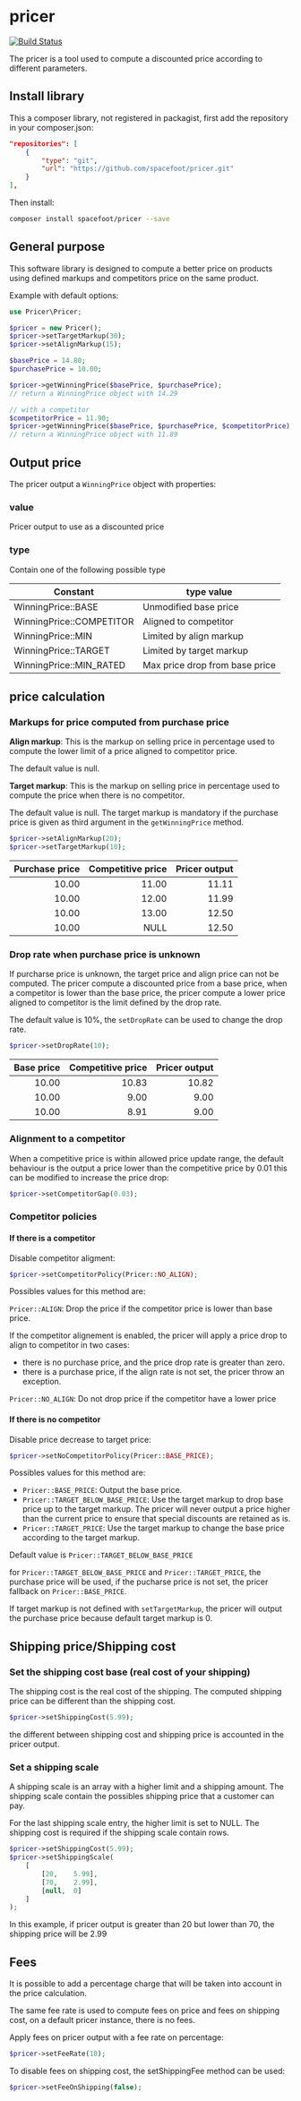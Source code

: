 # pricer

[![Build Status](https://travis-ci.org/spacefoot/pricer.svg?branch=master)](https://travis-ci.org/spacefoot/pricer)

The pricer is a tool used to compute a discounted price according to different parameters.

## Install library

This a composer library, not registered in packagist, first add the repository in your composer.json:


```json
"repositories": [
    {
        "type": "git",
        "url": "https://github.com/spacefoot/pricer.git"
    }
],

```

Then install:

```bash
composer install spacefoot/pricer --save
```

## General purpose

This software library is designed to compute a better price on products using defined markups and competitors price on the same product. 

Example with default options:

```php
use Pricer\Pricer;

$pricer = new Pricer();
$pricer->setTargetMarkup(30);
$pricer->setAlignMarkup(15);

$basePrice = 14.80;
$purchasePrice = 10.00;

$pricer->getWinningPrice($basePrice, $purchasePrice);
// return a WinningPrice object with 14.29

// with a competitor
$competitorPrice = 11.90;
$pricer->getWinningPrice($basePrice, $purchasePrice, $competitorPrice);
// return a WinningPrice object with 11.89

```

## Output price

The pricer output a `WinningPrice` object with properties:

### value

Pricer output to use as a discounted price

### type

Contain one of the following possible type

| Constant                 | type value                     |
|--------------------------|--------------------------------|
| WinningPrice::BASE       | Unmodified base price          |
| WinningPrice::COMPETITOR | Aligned to competitor          |
| WinningPrice::MIN        | Limited by align markup        |
| WinningPrice::TARGET     | Limited by target markup       |
| WinningPrice::MIN_RATED  | Max price drop from base price |


## price calculation

### Markups for price computed from purchase price

__Align markup__: This is the markup on selling price in percentage used to compute the lower limit of a price aligned to competitor price.

The default value is null.

__Target markup__: This is the markup on selling price in percentage used to compute the price when there is no competitor.

The default value is null. The target markup is mandatory if the purchase price is given as third argument in the `getWinningPrice` method.


```php
$pricer->setAlignMarkup(20);
$pricer->setTargetMarkup(10);
```

| Purchase price | Competitive price | Pricer output |
|---------------:|------------------:|--------------:|
|          10.00 |             11.00 |         11.11 |
|          10.00 |             12.00 |         11.99 |
|          10.00 |             13.00 |         12.50 |
|          10.00 |              NULL |         12.50 |


### Drop rate when purchase price is unknown

If purcharse price is unknown, the target price and align price can not be computed. The pricer compute a discounted price from a base price, when a competitor is lower than the base price, the pricer compute a lower price aligned to competitor is the limit defined by the drop rate.

The default value is 10%, the `setDropRate` can be used to change the drop rate.

```php
$pricer->setDropRate(10);
```

| Base price | Competitive price | Pricer output |
|-----------:|------------------:|--------------:|
|      10.00 |             10.83 |         10.82 |
|      10.00 |              9.00 |          9.00 |
|      10.00 |              8.91 |          9.00 |


### Alignment to a competitor

When a competitive price is within allowed price update range, the default behaviour is the output a price lower than the competitive price by 0.01 this can be modified to increase the price drop:

```php
$pricer->setCompetitorGap(0.03);
```

### Competitor policies

#### If there is a competitor

Disable competitor aligment:

```php
$pricer->setCompetitorPolicy(Pricer::NO_ALIGN);
```
Possibles values for this method are:

`Pricer::ALIGN`: Drop the price if the competitor price is lower than base price.

If the competitor alignement is enabled, the pricer will apply a price drop to align to competitor in two cases:

* there is no purchase price, and the price drop rate is greater than zero.
* there is a purchase price, if the align rate is not set, the pricer throw an exception.

`Pricer::NO_ALIGN`: Do not drop price if the competitor have a lower price


#### If there is no competitor

Disable price decrease to target price:

```php
$pricer->setNoCompetitorPolicy(Pricer::BASE_PRICE);
```

Possibles values for this method are:

* `Pricer::BASE_PRICE`: Output the base price.
* `Pricer::TARGET_BELOW_BASE_PRICE`: Use the target markup to drop base price up to the target markup. The pricer will never output a price higher than the current price to ensure that special discounts are retained as is.
* `Pricer::TARGET_PRICE`: Use the target markup to change the base price according to the target markup. 

Default value is `Pricer::TARGET_BELOW_BASE_PRICE`

for `Pricer::TARGET_BELOW_BASE_PRICE` and `Pricer::TARGET_PRICE`, the purchase price will be used, if the pucharse price is not set, the pricer fallback on `Pricer::BASE_PRICE`.

If target markup is not defined with `setTargetMarkup`, the pricer will output the purchase price because default target markup is 0.


## Shipping price/Shipping cost


### Set the shipping cost base (real cost of your shipping)

The shipping cost is the real cost of the shipping.
The computed shipping price can be different than the shipping cost. 

```php
$pricer->setShippingCost(5.99);
```
the different between shipping cost and shipping price is accounted in the pricer output.


### Set a shipping scale

A shipping scale is an array with a higher limit and a shipping amount. The shipping scale contain the possibles shipping price that a customer can pay.

For the last shipping scale entry, the higher limit is set to NULL. The shipping cost is required if the shipping scale contain rows.

```php
$pricer->setShippingCost(5.99);
$pricer->setShippingScale(
    [
        [20,    5.99],
        [70,    2.99],
        [null,  0]
    ]
);
```

In this example, if pricer output is greater than 20 but lower than 70, the shipping price will be 2.99

## Fees

It is possible to add a percentage charge that will be taken into account in the price calculation.

The same fee rate is used to compute fees on price and fees on shipping cost, on a default pricer instance, there is no fees.

Apply fees on pricer output with a fee rate on percentage:

```php
$pricer->setFeeRate(10);
```


To disable fees on shipping cost, the setShippingFee method can be used:

```php
$pricer->setFeeOnShipping(false);
```
